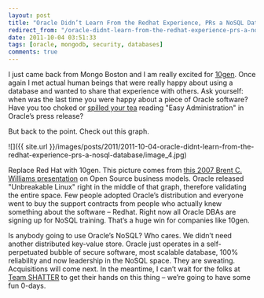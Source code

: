 ```yaml
---
layout: post
title: "Oracle Didn’t Learn From the Redhat Experience, PRs a NoSQL Database"
redirect_from: "/oracle-didnt-learn-from-the-redhat-experience-prs-a-nosql-database/"
date: 2011-10-04 03:51:33
tags: [oracle, mongodb, security, databases]
comments: true
---
```

I just came back from Mongo Boston and I am really excited for [10gen](http://www.10gen.com/). Once again I met actual human beings that were really happy about using a database and wanted to share that experience with others. Ask yourself: when was the last time you were happy about a piece of Oracle software? Have you too choked or [spilled your tea](https://news.ycombinator.com/item?id=3067609) reading "Easy Administration" in Oracle’s press release?

But back to the point. Check out this graph.

![]({{ site.url }}/images/posts/2011/2011-10-04-oracle-didnt-learn-from-the-redhat-experience-prs-a-nosql-database/image_4.jpg)

Replace Red Hat with 10gen. This picture comes from [this 2007 Brent C. Williams presentation](http://stephesblog.blogs.com/presentations/BrentWilliamsEclipseConV02.pdf) on Open Source business models. Oracle released "Unbreakable Linux" right in the middle of that graph, therefore validating the entire space. Few people adopted Oracle’s distribution and everyone went to buy the support contracts from people who actually knew something about the software – Redhat. Right now all Oracle DBAs are signing up for NoSQL training. That’s a huge win for companies like 10gen.

Is anybody going to use Oracle’s NoSQL? Who cares. We didn’t need another distributed key-value store. Oracle just operates in a self-perpetuated bubble of secure software, most scalable database, 100% reliability and now leadership in the NoSQL space. They are sweating. Acquisitions will come next. In the meantime, I can’t wait for the folks at [Team SHATTER](http://www.teamshatter.com/) to get their hands on this thing – we’re going to have some fun 0-days.
